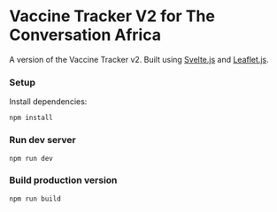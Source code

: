 # Vaccine Tracker V2 for The Conversation Africa

A version of the Vaccine Tracker v2. Built using [Svelte.js](svelte.dev/) and [Leaflet.js](https://leafletjs.com/).

### Setup

Install dependencies:

`npm install`

### Run dev server

`npm run dev`

### Build production version

`npm run build`

